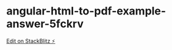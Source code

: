 # angular-html-to-pdf-example-answer-5fckrv

[Edit on StackBlitz ⚡️](https://stackblitz.com/edit/angular-html-to-pdf-example-answer-5fckrv)